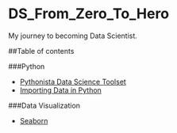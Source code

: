 # DS_From_Zero_To_Hero
My journey to becoming Data Scientist. 

##Table of contents

###Python
* [Pythonista Data Science Toolset](#DS__Python_toolset.ipynb)
* [Importing Data in Python](#Importing_data_in_Python_.ipynb)

###Data Visualization
* [Seaborn](#Seaborn.ipynb)
